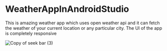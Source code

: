 # WeatherAppInAndroidStudio
This is amazing weather app which uses open weather api and it can fetch the weather of your current location or any particular city. The UI of the app is completely responsive


![Copy of seek bar (3)](https://user-images.githubusercontent.com/64765400/103085628-1c2cac00-4597-11eb-9c40-3d1663e0a39a.png)
